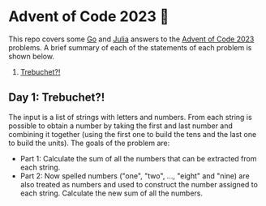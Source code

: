 # Advent of Code 2023 :santa:

This repo covers some [Go](https://go.dev/) and [Julia](https://julialang.org/) answers to the [Advent of Code 2023](https://adventofcode.com/) problems. A brief summary of each of the statements of each problem is shown below.

1. [Trebuchet?!](#day-1-trebuchet)

## Day 1: Trebuchet?!

The input is a list of strings with letters and numbers. From each string is possible to obtain a number by taking the first and last number and combining it together (using the first one to build the tens and the last one to build the units). The goals of the problem are:
- Part 1: Calculate the sum of all the numbers that can be extracted from each string.
- Part 2: Now spelled numbers ("one", "two", ..., "eight" and "nine) are also treated as numbers and used to construct the number assigned to each string. Calculate the new sum of all the numbers.
